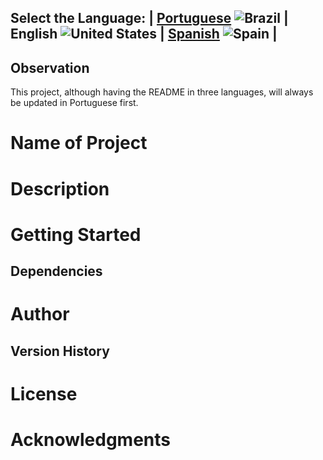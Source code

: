 ## Select the Language: | [Portuguese](README.md) ![Brazil](https://raw.githubusercontent.com/stevenrskelton/flag-icon/master/png/16/country-4x3/br.png "Brazil") | English ![United States](https://raw.githubusercontent.com/stevenrskelton/flag-icon/master/png/16/country-4x3/us.png "United States") | [Spanish](README_es.md) ![Spain](https://raw.githubusercontent.com/stevenrskelton/flag-icon/master/png/16/country-4x3/es.png "Spain") |

## Observation
This project, although having the README in three languages, will always be updated in Portuguese first.

# Name of Project

<!-- Table of Contents -->




<!-- End of Conttents -->


# Description


# Getting Started


## Dependencies


# Author

## Version History


# License



# Acknowledgments